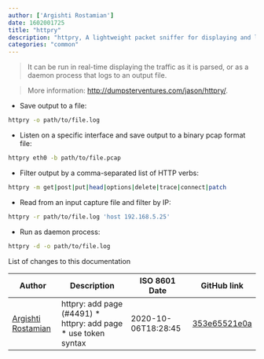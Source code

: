 ```yaml
---
author: ['Argishti Rostamian']
date: 1602001725
title: "httpry"
description: "httpry, A lightweight packet sniffer for displaying and logging HTTP traffic."
categories: "common"
---
```

> It can be run in real-time displaying the traffic as it is parsed, or as a daemon process that logs to an output file.

> More information: <http://dumpsterventures.com/jason/httpry/>.

- Save output to a file:

```bash
httpry -o path/to/file.log
```

- Listen on a specific interface and save output to a binary pcap format file:

```bash
httpry eth0 -b path/to/file.pcap
```

- Filter output by a comma-separated list of HTTP verbs:

```bash
httpry -m get|post|put|head|options|delete|trace|connect|patch
```

- Read from an input capture file and filter by IP:

```bash
httpry -r path/to/file.log 'host 192.168.5.25'
```

- Run as daemon process:

```bash
httpry -d -o path/to/file.log
```
List of changes to this documentation


Author | Description | ISO 8601 Date | GitHub link
------|-----|-----|-----
[Argishti Rostamian](mailto:1332785+WhileLoop@users.noreply.github.com) | httpry: add page (#4491) * httpry: add page * use token syntax | 2020-10-06T18:28:45 | [353e65521e0a](https://github.com/tldr-pages/tldr/commit/353e65521e0aa82fc606ef9fb9df7d83ad296dcb)

